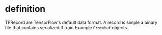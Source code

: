 # definition

TFRecord are TensorFlow's default data format. A record is simple a binary file that contains serialized tf.train.Example `Protobuf` objects.
